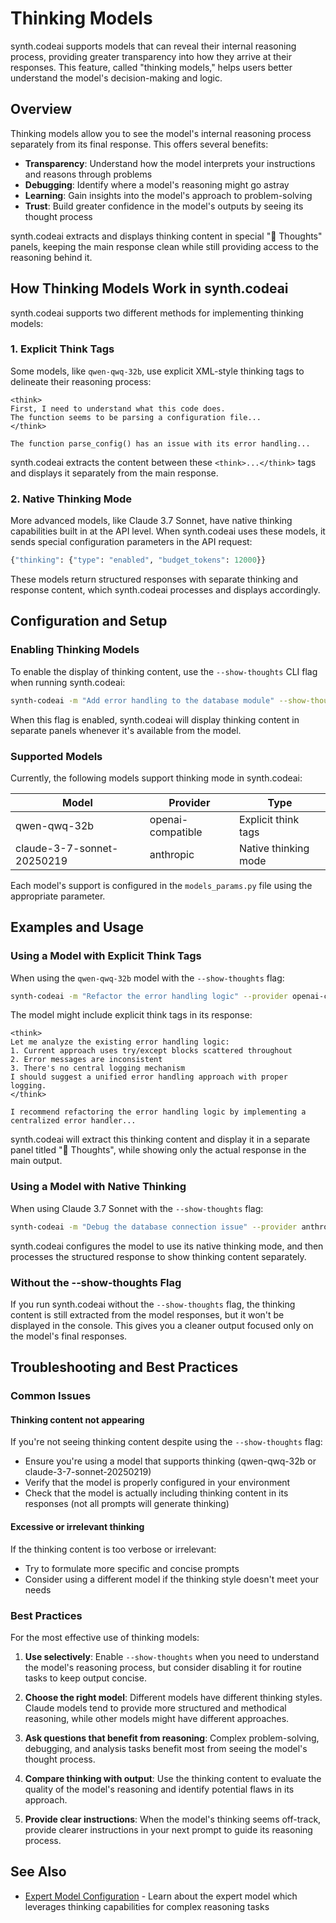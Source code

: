 # Thinking Models

synth.codeai supports models that can reveal their internal reasoning process, providing greater transparency into how they arrive at their responses. This feature, called "thinking models," helps users better understand the model's decision-making and logic.

## Overview

Thinking models allow you to see the model's internal reasoning process separately from its final response. This offers several benefits:

- **Transparency**: Understand how the model interprets your instructions and reasons through problems
- **Debugging**: Identify where a model's reasoning might go astray
- **Learning**: Gain insights into the model's approach to problem-solving
- **Trust**: Build greater confidence in the model's outputs by seeing its thought process

synth.codeai extracts and displays thinking content in special "💭 Thoughts" panels, keeping the main response clean while still providing access to the reasoning behind it.

## How Thinking Models Work in synth.codeai

synth.codeai supports two different methods for implementing thinking models:

### 1. Explicit Think Tags

Some models, like `qwen-qwq-32b`, use explicit XML-style thinking tags to delineate their reasoning process:

```
<think>
First, I need to understand what this code does.
The function seems to be parsing a configuration file...
</think>

The function parse_config() has an issue with its error handling...
```

synth.codeai extracts the content between these `<think>...</think>` tags and displays it separately from the main response.

### 2. Native Thinking Mode

More advanced models, like Claude 3.7 Sonnet, have native thinking capabilities built in at the API level. When synth.codeai uses these models, it sends special configuration parameters in the API request:

```python
{"thinking": {"type": "enabled", "budget_tokens": 12000}}
```

These models return structured responses with separate thinking and response content, which synth.codeai processes and displays accordingly.

## Configuration and Setup

### Enabling Thinking Models

To enable the display of thinking content, use the `--show-thoughts` CLI flag when running synth.codeai:

```bash
synth-codeai -m "Add error handling to the database module" --show-thoughts
```

When this flag is enabled, synth.codeai will display thinking content in separate panels whenever it's available from the model.

### Supported Models

Currently, the following models support thinking mode in synth.codeai:

| Model | Provider | Type |
|-------|----------|------|
| qwen-qwq-32b | openai-compatible | Explicit think tags |
| claude-3-7-sonnet-20250219 | anthropic | Native thinking mode |

Each model's support is configured in the `models_params.py` file using the appropriate parameter.

## Examples and Usage

### Using a Model with Explicit Think Tags

When using the `qwen-qwq-32b` model with the `--show-thoughts` flag:

```bash
synth-codeai -m "Refactor the error handling logic" --provider openai-compatible --model qwen-qwq-32b --show-thoughts
```

The model might include explicit think tags in its response:

```
<think>
Let me analyze the existing error handling logic:
1. Current approach uses try/except blocks scattered throughout
2. Error messages are inconsistent
3. There's no central logging mechanism
I should suggest a unified error handling approach with proper logging.
</think>

I recommend refactoring the error handling logic by implementing a centralized error handler...
```

synth.codeai will extract this thinking content and display it in a separate panel titled "💭 Thoughts", while showing only the actual response in the main output.

### Using a Model with Native Thinking

When using Claude 3.7 Sonnet with the `--show-thoughts` flag:

```bash
synth-codeai -m "Debug the database connection issue" --provider anthropic --model claude-3-7-sonnet-20250219 --show-thoughts
```

synth.codeai configures the model to use its native thinking mode, and then processes the structured response to show thinking content separately.

### Without the --show-thoughts Flag

If you run synth.codeai without the `--show-thoughts` flag, the thinking content is still extracted from the model responses, but it won't be displayed in the console. This gives you a cleaner output focused only on the model's final responses.

## Troubleshooting and Best Practices

### Common Issues

#### Thinking content not appearing

If you're not seeing thinking content despite using the `--show-thoughts` flag:

- Ensure you're using a model that supports thinking (qwen-qwq-32b or claude-3-7-sonnet-20250219)
- Verify that the model is properly configured in your environment
- Check that the model is actually including thinking content in its responses (not all prompts will generate thinking)

#### Excessive or irrelevant thinking

If the thinking content is too verbose or irrelevant:

- Try to formulate more specific and concise prompts
- Consider using a different model if the thinking style doesn't meet your needs

### Best Practices

For the most effective use of thinking models:

1. **Use selectively**: Enable `--show-thoughts` when you need to understand the model's reasoning process, but consider disabling it for routine tasks to keep output concise.

2. **Choose the right model**: Different models have different thinking styles. Claude models tend to provide more structured and methodical reasoning, while other models might have different approaches.

3. **Ask questions that benefit from reasoning**: Complex problem-solving, debugging, and analysis tasks benefit most from seeing the model's thought process.

4. **Compare thinking with output**: Use the thinking content to evaluate the quality of the model's reasoning and identify potential flaws in its approach.

5. **Provide clear instructions**: When the model's thinking seems off-track, provide clearer instructions in your next prompt to guide its reasoning process.

## See Also

- [Expert Model Configuration](./expert-model.md) - Learn about the expert model which leverages thinking capabilities for complex reasoning tasks
